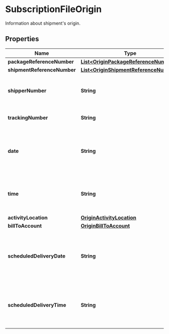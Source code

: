 

# SubscriptionFileOrigin

Information about shipment's origin.

## Properties

| Name | Type | Description | Notes |
|------------ | ------------- | ------------- | -------------|
|**packageReferenceNumber** | [**List&lt;OriginPackageReferenceNumber&gt;**](OriginPackageReferenceNumber.md) |  |  [optional] |
|**shipmentReferenceNumber** | [**List&lt;OriginShipmentReferenceNumber&gt;**](OriginShipmentReferenceNumber.md) |  |  [optional] |
|**shipperNumber** | **String** | Shipper&#39;s six digit alphanumeric account number. |  |
|**trackingNumber** | **String** | Package&#39;s 1Z tracking number. |  |
|**date** | **String** | Date that the package is picked up at the origin. Date format is YYYYMMDD. |  |
|**time** | **String** | Time that the package is picked up at the origin. Time format is HHMMSS. |  |
|**activityLocation** | [**OriginActivityLocation**](OriginActivityLocation.md) |  |  [optional] |
|**billToAccount** | [**OriginBillToAccount**](OriginBillToAccount.md) |  |  [optional] |
|**scheduledDeliveryDate** | **String** | Scheduled delivery date for destination address. Date format is YYYYMMDD. |  [optional] |
|**scheduledDeliveryTime** | **String** | Scheduled delivery time for destination address. Time format is HHMMSS. |  [optional] |



